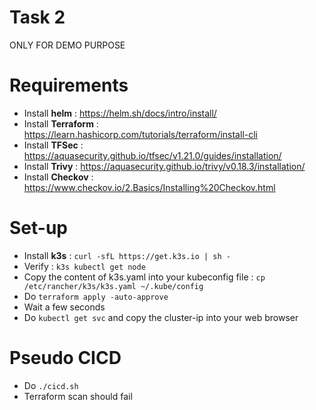 # Task 2

ONLY FOR DEMO PURPOSE

# Requirements

- Install **helm** : https://helm.sh/docs/intro/install/
- Install **Terraform** : https://learn.hashicorp.com/tutorials/terraform/install-cli
- Install **TFSec** : https://aquasecurity.github.io/tfsec/v1.21.0/guides/installation/
- Install **Trivy** : https://aquasecurity.github.io/trivy/v0.18.3/installation/
- Install **Checkov** : https://www.checkov.io/2.Basics/Installing%20Checkov.html

# Set-up

- Install **k3s** : `curl -sfL https://get.k3s.io | sh -`
- Verify : `k3s kubectl get node`
- Copy the content of k3s.yaml into your kubeconfig file : `cp /etc/rancher/k3s/k3s.yaml ~/.kube/config`
- Do `terraform apply -auto-approve`
- Wait a few seconds
- Do `kubectl get svc` and copy the cluster-ip into your web browser

# Pseudo CICD

- Do `./cicd.sh`
- Terraform scan should fail
